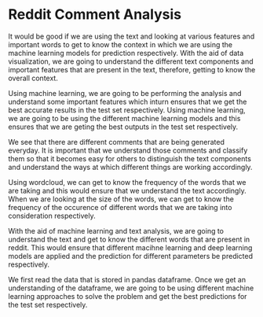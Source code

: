 # Reddit Comment Analysis 

It would be good if we are using the text and looking at various features and important words to get to know the context in which we are using the machine learning models for prediction respectively. With the aid of data visualization, we are going to understand the different text components and important features that are present in the text, therefore, getting to know the overall context. 

Using machine learning, we are going to be performing the analysis and understand some important features which inturn ensures that we get the best accurate results in the test set respectively. Using machine learning, we are going to be using the different machine learning models and this ensures that we are geting the best outputs in the test set respectively. 

We see that there are different comments that are being generated everyday. It is important that we understand those comments and classify them so that it becomes easy for others to distinguish the text components and understand the ways at which different things are working accordingly. 

Using wordcloud, we can get to know the frequency of the words that we are taking and this would ensure that we understand the text accordingly. When we are looking at the size of the words, we can get to know the frequency of the occurence of different words that we are taking into consideration respectively. 

With the aid of machine learning and text analysis, we are going to understand the text and get to know the different words that are present in reddit. This would ensure that different macihne learning and deep learning models are applied and the prediction for different parameters be predicted respectively.

We first read the data that is stored in pandas dataframe. Once we get an understanding of the dataframe, we are going to be using different machine learning approaches to solve the problem and get the best predictions for the test set respectively. 
